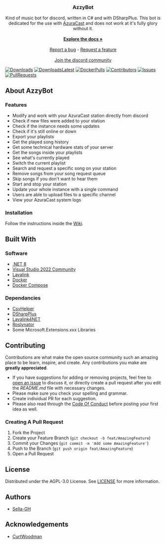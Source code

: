 <br/>
<p align="center">
  <h3 align="center">AzzyBot</h3>
  
  <p align="center">
    Kind of music bot for discord, written in C# and with DSharpPlus. This bot is dedicated for the use with <a href="https://github.com/AzuraCast/AzuraCast">AzuraCast</a> and does not work at it's fully glory without it. 
    <br/>
    <br/>
    <a href="https://github.com/Sella-GH/AzzyBot/wiki"><strong>Explore the docs »</strong></a>
    <br/>
    <br/>
    <a href="https://github.com/Sella-GH/AzzyBot/issues">Report a bug</a>
    -
    <a href="https://github.com/Sella-GH/AzzyBot/issues">Request a feature</a>
    <br/>
    <br/>
    <a href="https://discord.gg/8j6kRAJ5AY">Join the discord community</a>
  </p>
</p>

[![Downloads](https://img.shields.io/github/downloads/Sella-GH/AzzyBot/total)](https://github.com/Sella-GH/AzzyBot/releases)
[![DownloadsLatest](https://img.shields.io/github/downloads/Sella-GH/AzzyBot/latest/total)](https://github.com/Sella-GH/AzzyBot/releases/latest)
[![DockerPulls](https://img.shields.io/docker/pulls/sellagh/azzybot)](https://hub.docker.com/r/sellagh/azzybot)
[![Contributors](https://img.shields.io/github/contributors/Sella-GH/AzzyBot?color=dark-green)](https://github.com/Sella-GH/AzzyBot/graphs/contributors)
[![Issues](https://img.shields.io/github/issues/Sella-GH/AzzyBot)](https://github.com/Sella-GH/AzzyBot/issues)
[![PullRequests](https://img.shields.io/github/issues-pr/Sella-GH/AzzyBot)](https://github.com/Sella-GH/AzzyBot/pulls)

## About AzzyBot

### Features
* Modify and work with your AzuraCast station directly from discord
* Check if new files were added to your station
* Check if the instance needs some updates
* Check if it's still online or down
* Export your playlists
* Get the played song history
* Get some technical hardware stats of your server
* Get the songs inside your playlists
* See what's currently played
* Switch the current playlist
* Search and request a specific song on your station
* Remove songs from your song request queue
* Skip songs if you don't want to hear them
* Start and stop your station
* Update your whole instance with a single command
* Users are able to upload files to a specific channel
* View your AzuraCast system logs

### Installation

Follow the instructions inside the [Wiki](https://github.com/Sella-GH/AzzyBot/wiki).

## Built With
### Software
* [.NET 8](https://github.com/dotnet/runtime)
* [Visual Studio 2022 Community](https://visualstudio.microsoft.com/de/downloads)
* [Lavalink](https://github.com/lavalink-devs/Lavalink)
* [Docker](https://docker.com/)
* [Docker Compose](https://docker.com/)

### Dependancies
* [CsvHelper](https://github.com/JoshClose/CsvHelper)
* [DSharpPlus](https://github.com/DSharpPlus/DSharpPlus)
* [Lavalink4NET](https://github.com/angelobreuer/Lavalink4NET)
* [Roslynator](https://github.com/dotnet/roslynator)
* Some Microsoft.Extensions.xxx Libraries

## Contributing

Contributions are what make the open source community such an amazing place to be learn, inspire, and create. Any contributions you make are **greatly appreciated**.
* If you have suggestions for adding or removing projects, feel free to [open an issue](https://github.com/Sella-GH/AzzyBot/issues/new) to discuss it, or directly create a pull request after you edit the *README.md* file with necessary changes.
* Please make sure you check your spelling and grammar.
* Create individual PR for each suggestion.
* Please also read through the [Code Of Conduct](https://github.com/Sella-GH/AzzyBot/blob/main/CODE_OF_CONDUCT.md) before posting your first idea as well.

### Creating A Pull Request

1. Fork the Project
2. Create your Feature Branch (`git checkout -b feat/AmazingFeature`)
3. Commit your Changes (`git commit -m 'Add some AmazingFeature'`)
4. Push to the Branch (`git push origin feat/AmazingFeature`)
5. Open a Pull Request

## License

Distributed under the AGPL-3.0 License. See [LICENSE](https://github.com/Sella-GH/AzzyBot/blob/main/LICENSE) for more information.

## Authors

* [Sella-GH](https://github.com/Sella-GH)

## Acknowledgements

* [CurtWoodman](https://github.com/CurtWoodman)
